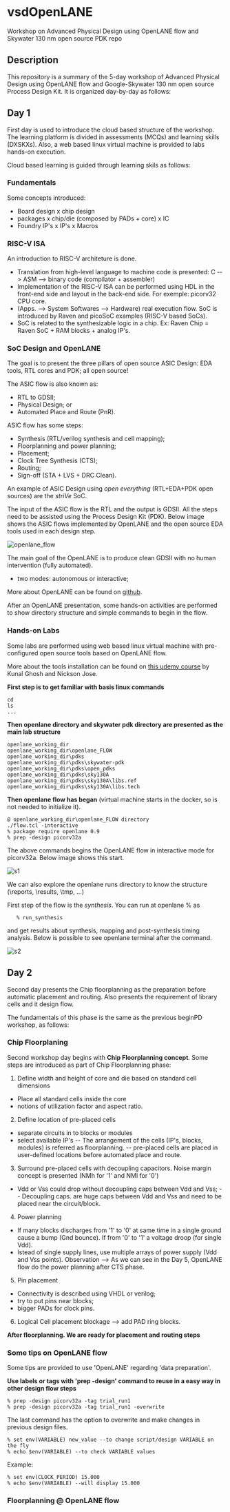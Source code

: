 # vsdOpenLANE
Workshop on Advanced Physical Design using OpenLANE flow and Skywater 130 nm open source PDK repo

## Description
This repository is a summary of the 5-day workshop of Advanced Physical Design using OpenLANE flow and Google-Skywater 130 nm open source Process Design Kit. It is organized day-by-day as follows:

## Day 1

First day is used to introduce the cloud based structure of the workshop. The learning platform is divided in assessments (MCQs) and learning skills (DXSKXs). Also, a web based linux virtual machine is provided to labs hands-on execution.

Cloud based learning is guided through learning skils as follows:

### Fundamentals
Some concepts introduced:
- Board design x chip design
- packages x chip/die (composed by PADs + core) x IC
- Foundry IP's x IP's x Macros

### RISC-V ISA
An introduction to RISC-V architeture is done.
- Translation from high-level language to machine code is presented: C --> ASM --> binary code (compilator + assembler)
- Implementation of the RISC-V ISA can be performed using HDL in the front-end side and layout in the back-end side. For exemple: picorv32 CPU core.
- (Apps. --> System Softwares --> Hardware) real execution flow.
SoC is introduced by Raven and picoSoC examples (RISC-V based SoCs).
- SoC is related to the synthesizable logic in a chip. Ex: Raven Chip = Raven SoC + RAM blocks + analog IP's.

### SoC Design and OpenLANE
The goal is to present the three pillars of open source ASIC Design: EDA tools, RTL cores and PDK; all open source! 

The ASIC flow is also known as:
- RTL to GDSII;
- Physical Design; or
- Automated Place and Route (PnR).

ASIC flow has some steps:
- Synthesis (RTL/verilog synthesis and cell mapping);
- Floorplanning and power planning;
- Placement;
- Clock Tree Synthesis (CTS);
- Routing;
- Sign-off (STA + LVS + DRC Clean).

An example of ASIC Design using _open everything_ (RTL+EDA+PDK open sources) are the _striVe_ SoC.

The input of the ASIC flow is the RTL and the output is GDSII. All the steps need to be assisted using the Process Design Kit (PDK). Below image shows the ASIC flows implemented by OpenLANE and the open source EDA tools used in each design step.

![openlane_flow](https://github.com/efabless/openlane/blob/master/doc/openlane.flow.1.png)

The main goal of the OpenLANE is to produce clean GDSII with no human intervention (fully automated).
- two modes: autonomous or interactive;

More about OpenLANE can be found on [github](https://www.udemy.com/course/vsd-a-complete-guide-to-install-openlane-and-sky130nm-pdk/).

<!--An introduction to IC Design flow and tools are performed. The goal is to show the RTL2GDS flow using opensource tools.
- Beginning with logic synthesis (using Yosys);
- Floorplanning;
- Placement (graywolf);
- Clock Tree Synthesis - CTS;
- Routing (Qrouter);
- Static Timing Analysis - STA (Opentimer);
* MAGIC layout viewer and editor is presented. Also used for equivalent circuit extraction and DRC;
* ngspice is presented for pré and post-layout simulations;
* eSIM is also presented for SPICE simulations with schematic capture functionality and also with PCB design capabilities;
Last but not least, Qflow is presented as a complete tool chain (using tools as Yosys and graywolf) for complete RTL2GDS flow.
-->

After an OpenLANE presentation, some hands-on activities are performed to show directory structure and simple commands to begin in the flow.

### Hands-on Labs
Some labs are performed using web based linux virtual machine with pre-configured open source tools based on OpenLANE flow.

More about the tools installation can be found on [this udemy course](https://www.udemy.com/course/vsd-a-complete-guide-to-install-openlane-and-sky130nm-pdk/) by Kunal Ghosh and Nickson Jose.

**First step is to get familiar with basis linux commands**

    cd
    ls
    ...

**Then openlane directory and skywater pdk directory are presented as the main lab structure**

    openlane_working_dir
    openlane_working_dir\openlane_FLOW
    openlane_working_dir\pdks
    openlane_working_dir\pdks\skywater-pdk
    openlane_working_dir\pdks\open_pdks
    openlane_working_dir\pdks\sky130A
    openlane_working_dir\pdks\sky130A\libs.ref
    openlane_working_dir\pdks\sky130A\libs.tech
    
**Then openlane flow has began** (virtual machine starts in the docker, so is not needed to initialize it).

    @ openlane_working_dir\openlane_FLOW directory
    ./flow.tcl -interactive
    % package require openlane 0.9
    % prep -design picorv32a
 
The above commands begins the OpenLANE flow in interactive mode for picorv32a. Below image shows this start.

![s1](https://github.com/britovski/vsdOpenLANE/blob/main/images/s3.PNG)

We can also explore the openlane runs directory to know the structure (\reports, \results, \tmp, ...)

First step of the flow is the _synthesis_. You can run at openlane % as

       % run_synthesis

and get results about synthesis, mapping and post-synthesis timing analysis. Below is possible to see openlane terminal after the command.


![s2](https://github.com/britovski/vsdOpenLANE/blob/main/images/s4.PNG)


## Day 2

Second day presents the Chip floorplanning as the preparation before automatic placement and routing. Also presents the requirement of library cells and it design flow.

The fundamentals of this phase is the same as the previous beginPD workshop, as follows:
### Chip Floorplaning
Second workshop day begins with **Chip Floorplanning concept**. Some steps are introduced as part of Chip Floorplanning phase:
1) Define width and height of core and die based on standard cell dimensions
- Place all standard cells inside the core
- notions of utilization factor and aspect ratio.
2) Define location of pre-placed cells
- separate circuits in to blocks or modules
- select available IP's
-- The arrangement of the cells (IP's, blocks, modules) is referred as floorplanning.
-- pre-placed cells are placed in user-defined locations before automated place and route.
3) Surround pre-placed cells with decoupling capacitors.
Noise margin concept is presented (NMh for '1' and NMl for '0')
- Vdd or Vss could drop without decoupling caps between Vdd and Vss;
-- Decoupling caps. are huge caps between Vdd and Vss and need to be placed near the circuit/block.
4) Power planning
- If many blocks discharges from '1' to '0' at same time in a single ground cause a bump (Gnd bounce). If from '0' to '1' a voltage droop (for single Vdd).
- Istead of single supply lines, use multiple arrays of power supply (Vdd and Vss points). 
Observation --> As we can see in the Day 5, OpenLANE flow do the power planning after CTS phase.
5) Pin placement
- Connectivity is described using VHDL or verilog;
- try to put pins near blocks;
- bigger PADs for clock pins.
6) Logical Cell placement blockage --> add PAD ring blocks.

**After floorplanning. We are ready for placement and routing steps**


### Some tips on OpenLANE flow
Some tips are provided to use 'OpenLANE' regarding 'data preparation'.

**Use labels or tags with 'prep -design' command to reuse in a easy way in other design flow steps**

    % prep -design picorv32a -tag trial_run1
    % prep -design picorv32a -tag trial_run1 -overwrite

The last command has the option to overwrite and make changes in previous design files.

    % set env(VARIABLE) new_value --to change script/design VARIABLE on the fly
    % echo $env(VARIABLE) --to check VARIABLE values

Example:

    % set env(CLOCK_PERIOD) 15.000
    % echo $env(VARIABLE) --will display 15.000

### Floorplanning @ OpenLANE flow
